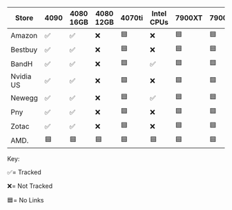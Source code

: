 | Store     | 4090 | 4080 16GB | 4080 12GB | 4070ti  | Intel CPUs | 7900XT | 7900XTX |
|-----------|--------------------|-----------|--------|-----------|------------|----------|-------------|
| Amazon    | :white_check_mark: | :white_check_mark: | :x:                | :blue_square: |  :x:                | :blue_square: | :blue_square: |
| Bestbuy   | :white_check_mark: | :white_check_mark: | :x:                |  :blue_square: | :x:                | :blue_square: | :blue_square: |
| BandH     | :white_check_mark: | :white_check_mark: | :x:                | :blue_square: |  :white_check_mark: | :blue_square: | :blue_square: |
| Nvidia US | :white_check_mark: | :white_check_mark: | :x:                | :blue_square: |  :x:                | :blue_square: | :blue_square: |
| Newegg    | :white_check_mark: | :white_check_mark: | :x:                | :blue_square: |  :white_check_mark: | :blue_square: | :blue_square: |
| Pny       | :white_check_mark: | :white_check_mark: | :x:                | :blue_square: |  :x:                | :blue_square: | :blue_square: |
| Zotac     | :white_check_mark: | :white_check_mark: | :x:                | :blue_square: |  :x:                | :blue_square: | :blue_square: |
| AMD.      | :blue_square: | :blue_square: | :blue_square: | :blue_square: | :blue_square: | :blue_square: | :blue_square: |


Key:

:white_check_mark:= Tracked

:x:= Not Tracked

:blue_square:= No Links
